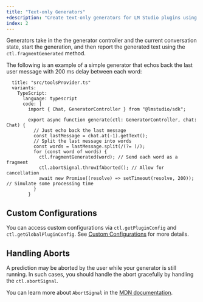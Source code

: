```yaml
---
title: "Text-only Generators"
+description: "Create text-only generators for LM Studio plugins using TypeScript"
index: 2
---
```


Generators take in the the generator controller and the current conversation state, start the generation, and then report the generated text using the `ctl.fragmentGenerated` method.

The following is an example of a simple generator that echos back the last user message with 200 ms delay between each word:

```lms_code_snippet
  title: "src/toolsProvider.ts"
  variants:
    TypeScript:
      language: typescript
      code: |
        import { Chat, GeneratorController } from "@lmstudio/sdk";

        export async function generate(ctl: GeneratorController, chat: Chat) {
          // Just echo back the last message
          const lastMessage = chat.at(-1).getText();
          // Split the last message into words
          const words = lastMessage.split(/(?= )/);
          for (const word of words) {
            ctl.fragmentGenerated(word); // Send each word as a fragment
            ctl.abortSignal.throwIfAborted(); // Allow for cancellation
            await new Promise((resolve) => setTimeout(resolve, 200)); // Simulate some processing time
          }
        }
```

## Custom Configurations

You can access custom configurations via `ctl.getPluginConfig` and `ctl.getGlobalPluginConfig`. See [Custom Configurations](./configurations) for more details.

## Handling Aborts

A prediction may be aborted by the user while your generator is still running. In such cases, you should handle the abort gracefully by handling the `ctl.abortSignal`.

You can learn more about `AbortSignal` in the [MDN documentation](https://developer.mozilla.org/en-US/docs/Web/API/AbortSignal).
